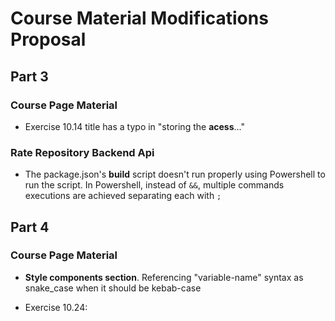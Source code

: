 # Course Material Modifications Proposal

## Part 3

### Course Page Material

- Exercise 10.14 title has a typo in "storing the **acess**..."

### Rate Repository Backend Api

- The package.json's **build** script doesn't run properly using Powershell to run the script. In Powershell, instead of `&&`, multiple commands executions are achieved separating each with `;`

## Part 4

### Course Page Material

- **Style components section**. Referencing "variable-name" syntax as snake_case when it should be kebab-case

- Exercise 10.24:
